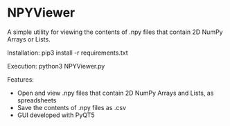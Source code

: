 # NPYViewer
A simple utility for viewing the contents of .npy files that contain 2D NumPy Arrays or Lists.

Installation:
pip3 install -r requirements.txt

Execution:
python3 NPYViewer.py

Features:
* Open and view .npy files that contain 2D NumPy Arrays and Lists, as spreadsheets
* Save the contents of .npy files as .csv
* GUI developed with PyQT5
